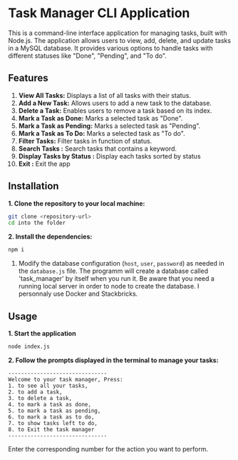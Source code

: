 # Task Manager CLI Application

This is a command-line interface application for managing tasks, built with Node.js. The application allows users to view, add, delete, and update tasks in a MySQL database. It provides various options to handle tasks with different statuses like "Done", "Pending", and "To do".

## Features

1. **View All Tasks:** Displays a list of all tasks with their status.
2. **Add a New Task:** Allows users to add a new task to the database.
3. **Delete a Task:** Enables users to remove a task based on its index.
4. **Mark a Task as Done:** Marks a selected task as "Done".
5. **Mark a Task as Pending:** Marks a selected task as "Pending".
6. **Mark a Task as To Do:** Marks a selected task as "To do".
7. **Filter Tasks:** Filter tasks in function of status.
8. **Search Tasks :** Search tasks that contains a keyword.
9. **Display Tasks by Status :** Display each tasks sorted by status
10. **Exit :** Exit the app

## Installation

**1. Clone the repository to your local machine:**

```bash
git clone <repository-url>
cd into the folder
```

**2. Install the dependencies:**

```bash
npm i
```

1. Modify the database configuration (`host`, `user`, `password`) as needed in the `database.js` file. The programm will create a database called 'task_manager' by itself when you run it.
Be aware that you need a running local server in order to node to create the database. I personnaly use Docker and Stackbricks. 

## Usage

**1. Start the application**

```bash
node index.js
```

**2. Follow the prompts displayed in the terminal to manage your tasks:**

```
-------------------------------
Welcome to your task manager, Press:
1. to see all your tasks,
2. to add a task,
3. to delete a task,
4. to mark a task as done,
5. to mark a task as pending,
6. to mark a task as to do,
7. to show tasks left to do,
8. to Exit the task manager
-------------------------------
```

Enter the corresponding number for the action you want to perform.

